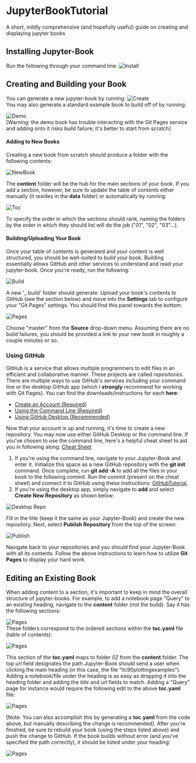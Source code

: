 # JupyterBookTutorial
A short, mildly comprehensive (and hopefully useful) guide on creating and displaying jupyter books

## Installing Jupyter-Book
Run the following through your command line:
![Install](/images/install.png)

## Creating and Building your Book
You can generate a new jupyter-book by running:
![Create](/images/create.png)  
You may also generate a standard example book to build off of by running:

![Demo](/images/demo.png)   
[Warning: the demo book has trouble interacting with the Git Pages service and adding onto it risks build failure; it's better to start from scratch]
#### Adding to New Books
Creating a new book from scratch should produce a folder with the following contents:

![NewBook](/images/testbook.png)  

The **content** folder will be the hub for the main sections of your book. If you add a section, however, be sure to update the table of contents either manually (it resides in the **data** folder) or automatically by running:

![Toc](/images/toc.png)  

To specify the order in which the sections should rank, naming the folders by the order in which they should list will do the job ("01", "02", "03"...).
#### Building/Uploading Your Book
Once your table of contents is generated and your content is well structured, you should be well-suited to _build_ your book. Building essentially allows GitHub and other services to understand and read your jupyter-book. Once you're ready, run the following:

![Build](/images/build.png)  

A new '_ build' folder should generate. Upload your book's contents to GitHub (see the section below) and move into the **Settings** tab to configure your "Git Pages" settings. You should find this panel towards the bottom:

![Pages](/images/pages.png)  

Choose "master" from the **Source** drop-down menu. Assuming there are no build failures, you should be provided a link to your new book in roughly a couple minutes or so.

### Using GitHub
GitHub is a service that allows multiple programmers to edit files in an efficient and collaborative manner. These projects are called _repositories_. There are multiple ways to use GitHub's services including your command line or the desktop GitHub app (which I **strongly** recommend for working with Git Pages). You can find the downloads/instructions for each **here**:
- [Create an Account (Required)](https://github.com)
- [Using the Command Line (Required)](https://help.github.com/en/articles/set-up-git)
- [Using GitHub Desktop (Recommended)](https://desktop.github.com/)

Now that your account is up and running, it's time to create a new repository. You may now use either GitHub Desktop or the command line. If you've chosen to use the command line, here's a helpful cheat sheet to aid you in following along: [Cheat Sheet](https://education.github.com/git-cheat-sheet-education.pdf)  
1. If you're using the command line, navigate to your Jupyter-Book and enter it. Initialize this space as a new GitHub repository with the **git init** command. Once complete, run **git add -A** to add all the files in your book to the following _commit_. Run the commit (present on the cheat sheet) and connect it to GitHub using these instructions: [GitHubTutorial](https://kbroman.org/github_tutorial/pages/init.html).
2. If you're using the desktop app, simply navigate to **add** and select **Create New Repository** as shown below:

![Desktop Repo](/images/deskrepo.png)  

Fill in the title (keep it the same as your Jupyter-Book) and create the new repository. Next, select **Publish Repository** from the top of the screen:

![Publish](/images/publish.png)  

Navigate back to your repositories and you should find your Jupyter-Book with all its contents. Follow the above instructions to learn how to utilize **Git Pages** to display your hard work.

## Editing an Existing Book
When adding content to a section, it's important to keep in mind the overall structure of jupyter-books. For example, to add a notebook page "Query" to an existing heading, navigate to the **content** folder (not the build). Say it has the following sections:

![Pages](/images/content.png)  
These folders correspond to the ordered sections within the **toc.yaml** file (table of contents):

![Pages](/images/tocex1.png)  

This section of the **toc.yaml** maps to folder _02_ from the **content** folder. The top _url_ field designates the path Jupyter-Book should send a user when clicking the main heading (in this case, the file "llc90plottingexamples"). Adding a notebook/file under the heading is as easy as dropping it into the heading folder and adding the _title_ and _url_ fields to match. Adding a "Query" page for instance would require the following edit to the above **toc.yaml** file:

![Pages](/images/tocex2.png)  

[Note: You can also accomplish this by generating a **toc.yaml** from the code above, but manually describing the change is recommended]. After you're finished, be sure to rebuild your book (using the steps listed above) and push the change to GitHub. If the book builds without error (and you've specified the path correctly), it should be listed under your heading:

![Pages](/images/bookheadex.png)  
